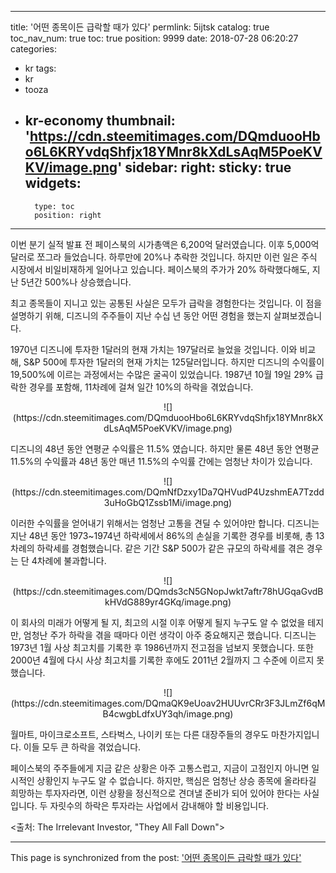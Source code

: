 
---
title: '어떤 종목이든 급락할 때가 있다'
permlink: 5ijtsk
catalog: true
toc_nav_num: true
toc: true
position: 9999
date: 2018-07-28 06:20:27
categories:
- kr
tags:
- kr
- tooza
- kr-economy
thumbnail: 'https://cdn.steemitimages.com/DQmduooHbo6L6KRYvdqShfjx18YMnr8kXdLsAqM5PoeKVKV/image.png'
sidebar:
    right:
        sticky: true
widgets:
    -
        type: toc
        position: right
---


이번 분기 실적 발표 전 페이스북의 시가총액은 6,200억 달러였습니다. 이후 5,000억 달러로 쪼그라 들었습니다. 하루만에 20%나 추락한 것입니다. 하지만 이런 일은 주식 시장에서 비일비재하게 일어나고 있습니다.  페이스북의 주가가 20% 하락했다해도, 지난 5년간 500%나 상승했습니다. 

최고 종목들이 지니고 있는 공통된 사실은 모두가 급락을 경험한다는 것입니다. 이 점을 설명하기 위해, 디즈니의 주주들이 지난 수십 년 동안 어떤 경험을 했는지 살펴보겠습니다.

1970년 디즈니에 투자한 1달러의 현재 가치는 197달러로 늘었을 것입니다. 이와 비교해, S&P 500에 투자한 1달러의 현재 가치는 125달러입니다. 하지만 디즈니의 수익률이 19,500%에 이르는 과정에서는 수많은 굴곡이 있었습니다. 1987년 10월 19일 29% 급락한 경우를 포함해, 11차례에 걸쳐 일간 10%의 하락을 겪었습니다. 

<center>
![](https://cdn.steemitimages.com/DQmduooHbo6L6KRYvdqShfjx18YMnr8kXdLsAqM5PoeKVKV/image.png)
</center>

디즈니의 48년 동안 연평균 수익률은 11.5% 였습니다. 하지만 물론 48년 동안 연평균 11.5%의 수익률과 48년 동안 매년 11.5%의 수익률 간에는 엄청난 차이가 있습니다. 

<center>
![](https://cdn.steemitimages.com/DQmNfDzxy1Da7QHVudP4UzshmEA7Tzdd3uHoGbQ1Zssb1Mi/image.png)
</center>

이러한 수익률을 얻어내기 위해서는 엄청난 고통을 견딜 수 있어야만 합니다. 디즈니는 지난 48년 동안 1973~1974년 하락세에서 86%의 손실을 기록한 경우를 비롯해, 총 13차례의 하락세를 경험했습니다. 같은 기간 S&P 500가 같은 규모의 하락세를 겪은 경우는 단 4차례에 불과합니다. 

<center>
![](https://cdn.steemitimages.com/DQmds3cN5GNopJwkt7aftr78hUGqaGvdBkHVdG889yr4GKq/image.png)
</center>

이 회사의 미래가 어떻게 될 지, 최고의 시절 이후 어떻게 될지 누구도 알 수 없었을 테지만, 엄청난 주가 하락을 겪을 때마다 이런 생각이 아주 중요해지곤 했습니다. 디즈니는 1973년 1월 사상 최고치를 기록한 후 1986년까지 전고점을 넘보지 못했습니다. 또한 2000년 4월에 다시 사상 최고치를 기록한 후에도 2011년 2월까지 그 수준에 이르지 못했습니다. 

<center>
![](https://cdn.steemitimages.com/DQmaQK9eUoav2HUUvrCRr3F3JLmZf6qMB4cwgbLdfxUY3qh/image.png)
</center>

월마트, 마이크로소프트, 스타벅스, 나이키 또는 다른 대장주들의 경우도 마찬가지입니다. 이들 모두 큰 하락을 겪었습니다. 

페이스북의 주주들에게 지금 같은 상황은 아주 고통스럽고, 지금이 고점인지 아니면 일시적인 상황인지 누구도 알 수 없습니다. 하지만, 핵심은 엄청난 상승 종목에 올라타길 희망하는 투자자라면, 이런 상황을 정신적으로 견뎌낼 준비가 되어 있어야 한다는 사실입니다.   두 자릿수의 하락은 투자라는 사업에서 감내해야 할 비용입니다.

<출처: The Irrelevant Investor, "They All Fall Down">

- - -

This page is synchronized from the post: ['어떤 종목이든 급락할 때가 있다'](https://steemit.com/@pius.pius/5ijtsk)
